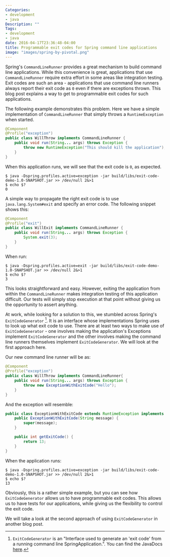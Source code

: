 ```yaml
---
Categories:
- development
- java
Description: ""
Tags:
- development
- java
date: 2016-04-17T23:36:48-04:00
title: Programmable exit codes for Spring command line applications
image: "images/spring-by-pivotal.png"
---
```

Spring's `CommandLineRunner` provides a great mechanism to build command line applications. While this convenience is great, applications that use `CommandLineRunner` require extra effort in some areas like integration testing. Exit codes are such an area - applications that use command line runners always report their exit code as `0` even if there are exceptions thrown. This blog post explains a way to get to programmable exit codes for such applications.

<!--more-->

The following example demonstrates this problem. Here we have a simple implementation of `CommandLineRunner` that simply throws a `RuntimeException` when started.
```java
@Component
@Profile("exception")
public class WillThrow implements CommandLineRunner {
    public void run(String... args) throws Exception {
        throw new RuntimeException("This should kill the application");
    }
}

```
When this application runs, we will see that the exit code is `0`, as expected.

```
$ java -Dspring.profiles.active=exception -jar build/libs/exit-code-demo-1.0-SNAPSHOT.jar >> /dev/null 2&>1
$ echo $?
0
```

A simple way to propagate the right exit code is to use `java.lang.System#exit` and specify an error code. The following snippet shows this:

```java
@Component
@Profile("exit")
public class WillExit implements CommandLineRunner {
    public void run(String... args) throws Exception {
        System.exit(3);
    }
}
```

When run:

```
$ java -Dspring.profiles.active=exit -jar build/libs/exit-code-demo-1.0-SNAPSHOT.jar >> /dev/null 2&>1
$ echo $?
3
```

This looks straightforward and easy. However, exiting the application from within the `CommandLineRunner` makes integration testing of this application difficult. Our tests will simply stop execution at that point without giving us the opportunity to assert anything.

At work, while looking for a solution to this, we stumbled across Spring's `ExitCodeGenerator` [^1]. It is an interface whose implementations Spring uses to look up what exit code to use. There are at least two ways to make use of `ExitCodeGenerator` - one involves making the application's Exceptions implement `ExitCodeGenerator` and the other involves making the command line runners themselves implement `ExitCodeGenerator`. We will look at the first approach here.

Our new command line runner will be as:

```java
@Component
@Profile("exception")
public class WillThrow implements CommandLineRunner{
    public void run(String... args) throws Exception {
        throw new ExceptionWithExitCode("Hello");
    }
}
```
And the exception will resemble:

```java
public class ExceptionWithExitCode extends RuntimeException implements ExitCodeGenerator {
    public ExceptionWithExitCode(String message) {
        super(message);
    }

    public int getExitCode() {
        return 13;
    }
}

```

When the application runs:

```
$ java -Dspring.profiles.active=exception -jar build/libs/exit-code-demo-1.0-SNAPSHOT.jar >> /dev/null 2&>1
$ echo $?
13
```

Obviously, this is a rather simple example, but you can see how `ExitCodeGenerator` allows us to have programmable exit codes. This allows us to have tests for our applications, while giving us the flexibility to control the exit code.

We will take a look at the second approach of using `ExitCodeGenerator` in another blog post.

[^1]: `ExitCodeGenerator` is an "Interface used to generate an 'exit code' from a running command line SpringApplication.". You can find the JavaDocs [here](http://docs.spring.io/spring-boot/docs/current/api/org/springframework/boot/ExitCodeGenerator.html).
